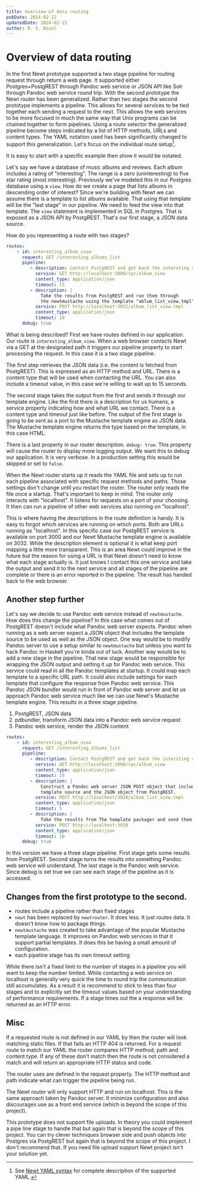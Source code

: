 ```yaml
---
title: Overview of data routing
pubDate: 2024-02-12
updatedDate: 2024-02-15
author: R. S. Doiel
---
```


# Overview of data routing

In the first Newt prototype supported a two stage pipeline for routing request through return a web page. It supported either Postgres+PostgREST through Pandoc web service or JSON API like Solr through Pandoc web service round trip. With the second prototype the Newt router has been generalized. Rather than two stages the second prototype implements a pipeline. This allows for several services to be tied together each sending a request to the next. This allows the web services to be more focused in much the same way that Unix programs can be chained together to form pipelines.  Using a route selector the generalized pipeline become steps indicated by a list of HTTP methods, URLs and content types. The YAML notation used has been significantly changed to support this generalization. Let's focus on the individual route setup[^1].

[^1]: See [Newt YAML syntax](newt_yaml_sentax.md) for complete description of the supported YAML. 

It is easy to start with a specific example then show it would be notated.

Let's say we have a database of music albums and reviews.  Each album includes a rating of "interesting". The range is a zero (uninteresting) to five star rating (most interesting). Previously we've modeled this in our Postgres database using a `view`.  How do we create a page that lists albums in descending order of interest? Since we're building with Newt we can assume there is a template to list albums available. That using that template will be the "last stage" in our pipeline. We need to feed the view into that template. The `view` statement is implemented in SQL in Postgres. That is exposed as a JSON API by PostgREST. That's our first stage, a JSON data source.

How do you representing a route with two stages?

```yaml
routes:
    - id: interesting_album_view
      request: GET /interesting_albums_list
      pipeline:
         - description: Contact PostgREST and get back the intersting album list
           service: GET http://localhost:3000/rpc/album_view
           content_type: application/json
           timeout: 15
         - description: |
             Take the results from PostgREST and run them through 
             the newtmustache using the template "ablum_list_view.tmpl"
           service: POST http://localhost:3032/album_list_view.tmpl
           content_type: application/json
           timeout: 10
      debug: true
```

What is being described?  First we have routes defined in our application. Our route is `interesting_album_view`. When a web browser contacts Newt via a GET at the designated path it triggers our pipeline property to start processing the request. In this case it is a two stage pipeline.

The first step retrieves the JSON data (i.e. the content is fetched from PostgREST). This is expressed as an HTTP method and URL. There is a content type that will be used when contacting the URL. You can also include a timeout value, in this case we're willing to wait up to 15 seconds. 

The second stage takes the output from the first and sends it through our template engine. Like the first there is a description for us humans, a service property indicating how and what URL we contact. There is a content type and timeout just like before. The output of the first stage is going to be sent as a port to the Mustache template engine as JSON data. The Mustache template engine returns the type based on the template, in this case HTML. 

There is a last property in our router description. `debug: true`. This property will cause the router to display more logging output. We want this to debug our application. It is very verbose. In a production setting this would be skipped or set to `false`. 

When the Newt router starts up it reads the YAML file and sets up to run each pipeline associated with specific request methods and paths. Those settings don't change until you restart the router. The router only reads the file once a startup. That's important to keep in mind. The router only interacts with "localhost". It listens for requests on a port of your choosing. It then can run a pipeline of other web services also running on "localhost".

This is where having the descriptions in the route definition is handy. It is easy to forgot which services are running on which ports. Both are URLs running as "localhost". In this specific case our PostgREST service is available on port 3000 and our Newt Mustache template engine is available on 3032. While the description element is optional it is what keep port mapping a little more transparent.  This is an area Newt could improve in the future but the reason for using a URL is that Newt doesn't need to know what each stage actually is. It just knows I contact this one service and take the output and send it to the next service and all stages of the pipeline are complete or there is an error reported in the pipeline. The result has handed back to the web browser.

## Another step further

Let's say we decide to use Pandoc web service instead of `newtmustache`. How does this change the pipeline?  In this case what comes out of PostgREST doesn't include what Pandoc web server expects. Pandoc when running as a web server expect a JSON object that includes the template source to be used as well as the JSON object. One way would be to modify Pandoc server to use a setup similar to `newtmustache` but unless you want to hack Pandoc in Haskell you're kinda out of luck.  Another way would be to add a new stage in the pipeline. That new stage would be responsible for wrapping the JSON output and setting it up for Pandoc web service.  This service could read in all the Pandoc templates at startup. It could map each template to a specific URL path. It could also include settings for each template that configure the response from Pandoc web service. This Pandoc JSON bundler would run in front of Pandoc web server and let us approach Pandoc web service much like we can use Newt's Mustache template engine. This results in a three stage pipeline.

1. PostgREST, JSON data
2. pdbundler, transform JSON data into a Pandoc web service request
3. Pandoc web service, render the JSON content

```yaml
routes:
    - id: interesting_album_view
      request: GET /interesting_albums_list
      pipeline:
         - description: Contact PostgREST and get back the intersting album list
           service: GET http://localhost:3000/rpc/album_view
           content_type: application/json
           timeout: 15
         - description: |
             Construct a Pandoc web server JSON POST object that includes the
             template source and the JSON object from PostgREST. 
           service: POST http://localhost/3020/album_list_view.tmpl
           content_type: application/json
           timeout: 5
         - description: |
             Take the results from The template packager and send them to Pandoc.
           service: POST http://localhost:3030
           content_type: application/json
           timeout: 10
      debug: true
```

In this version we have a three stage pipeline. First stage gets some results from PostgREST. Second stage turns the results into
something Pandoc web service will understand.  The last stage is the Pandoc web service. Since debug is set true we can see each
stage of the pipeline as it is accessed.

## Changes from the first prototype to the second.

- routes include a pipeline rather than fixed stages
- `newt` has been replaced by `newtrouter`. It does less. It just routes data. It doesn't know how to package things.
- `newtmustache` was created to take advantage of the popular Mustache template language. It improves on Pandoc web services in that it support partial templates. It does this be having a small amount of configuration. 
- each pipeline stage has its own timeout setting

While there isn't a fixed limit to the number of stages in a pipeline you will want to keep the number limited. While contacting a web service on localhost is generally very quick the time to round trip the communication still accumulates. As a result it is recommend to stick to less than four stages and to explicitly set the timeout values based on your understanding of performance requirements.  If a stage times out the a response will be returned as an HTTP error.

## Misc

If a requested route is not defined in our YAML by then the router will look matching static files. If that fails an HTTP 404 is returned. For a request route to match our YAML the router compares HTTP method, path and content type. If any of these don't match then the route is not considered a match and will return an appropriate HTTP status and code.

The router uses are defined in the request property. The HTTP method and path indicate what can trigger the pipeline being run.

The Newt router will only support HTTP and run on localhost. This is the same approach taken by Pandoc server. It minimize configuration and also discourages use as a front end service (which is beyond the scope of this project).

This prototype does not support file uploads. In theory you could implement a pipe line stage to handle that but again that is beyond the scope of this project. You can try clever techniques browser side and push objects into Postgres via PostgREST but again that is beyond the scope of this project. I don't recommend that. If you need file upload support Newt project isn't your solution yet.

